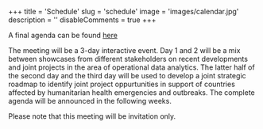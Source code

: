 +++
title = 'Schedule'
slug = 'schedule'
image = 'images/calendar.jpg'
description = ''
disableComments = true
+++

A final agenda can be found [here](/agenda.pdf)

The meeting will be a 3-day interactive event. Day 1 and 2 will be a mix between showcases from different stakeholders on recent developments and joint projects in the area of operational data analytics. The latter half of the second day and the third day will be used to develop a joint strategic roadmap to identify joint project oppurtunities in support of countries affected by humanitarian health emergencies and outbreaks. The complete agenda will be announced in the following weeks. 

Please note that this meeting will be invitation only. 
